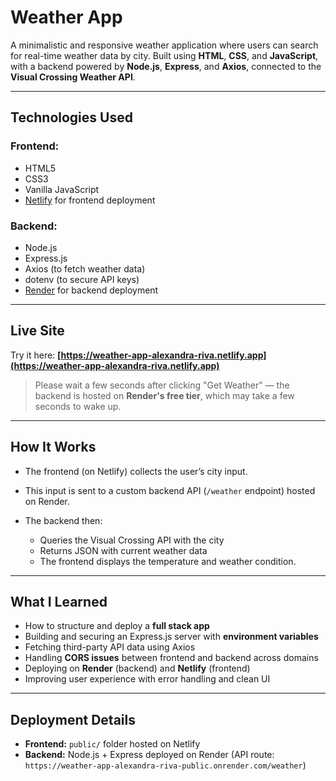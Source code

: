 # Weather App

A minimalistic and responsive weather application where users can search for real-time weather data by city. Built using **HTML**, **CSS**, and **JavaScript**, with a backend powered by **Node.js**, **Express**, and **Axios**, connected to the **Visual Crossing Weather API**.

---

## Technologies Used

### Frontend:

* HTML5
* CSS3
* Vanilla JavaScript
* [Netlify](https://netlify.com/) for frontend deployment

### Backend:

* Node.js
* Express.js
* Axios (to fetch weather data)
* dotenv (to secure API keys)
* [Render](https://render.com/) for backend deployment

---

## Live Site

Try it here:
**[https://weather-app-alexandra-riva.netlify.app](https://weather-app-alexandra-riva.netlify.app)**

> Please wait a few seconds after clicking "Get Weather" — the backend is hosted on **Render's free tier**, which may take a few seconds to wake up.

---

## How It Works

* The frontend (on Netlify) collects the user’s city input.
* This input is sent to a custom backend API (`/weather` endpoint) hosted on Render.
* The backend then:

  * Queries the Visual Crossing API with the city
  * Returns JSON with current weather data
  * The frontend displays the temperature and weather condition.

---

## What I Learned

* How to structure and deploy a **full stack app**
* Building and securing an Express.js server with **environment variables**
* Fetching third-party API data using Axios
* Handling **CORS issues** between frontend and backend across domains
* Deploying on **Render** (backend) and **Netlify** (frontend)
* Improving user experience with error handling and clean UI

---

## Deployment Details

* **Frontend:** `public/` folder hosted on Netlify
* **Backend:** Node.js + Express deployed on Render
  (API route: `https://weather-app-alexandra-riva-public.onrender.com/weather`)
